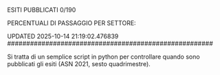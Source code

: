 ESITI PUBBLICATI 0/190 

PERCENTUALI DI PASSAGGIO PER SETTORE:

UPDATED 2025-10-14 21:19:02.476839
###################################################### 

Si tratta di un semplice script in python per controllare quando sono pubblicati gli esiti (ASN 2021, sesto quadrimestre).

